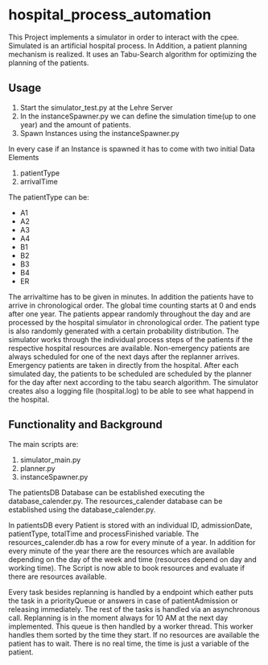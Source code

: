 # hospital_process_automation

This Project implements a simulator in order to interact with the cpee.
Simulated is an artificial hospital process.
In Addition, a patient planning mechanism is realized.
It uses an Tabu-Search algorithm for optimizing the planning of the patients.

## Usage

1. Start the simulator_test.py at the Lehre Server
3. In the instanceSpawner.py we can define the simulation time(up to one year) and the amount of patients.
2. Spawn Instances using the instanceSpawner.py

In every case if an Instance is spawned it has to come with two initial Data Elements

1. patientType
2. arrivalTime

The patientType can be:
- A1
- A2
- A3
- A4
- B1
- B2
- B3
- B4
- ER

The arrivaltime has to be given in minutes. In addition the patients have to arrive in chronological order. The global time counting starts at 0 and ends after one year.
The patients appear randomly throughout the day and are processed by the hospital simulator in chronological order.
The patient type is also randomly generated with a certain probability distribution.
The simulator works through the individual process steps of the patients if the respective hospital resources are available.
Non-emergency patients are always scheduled for one of the next days after the replanner arrives.
Emergency patients are taken in directly from the hospital.
After each simulated day, the patients to be scheduled are scheduled by the planner for the day after next according to the tabu search algorithm.
The simulator creates also a logging file (hospital.log) to be able to see what happend in the hospital.

## Functionality and Background

The main scripts are:

1. simulator_main.py
2. planner.py
3. instanceSpawner.py

The patientsDB Database can be established executing the database_calender.py.
The resources_calender database can be established using the database_calender.py.

In patientsDB every Patient is stored with an individual ID, admissionDate, patientType, totalTime and processFinished variable.
The resources_calender.db has a row for every minute of a year. In addition for every minute of the year there are the resources which are available depending on the day of the week and time (resources depend on day and working time).
The Script is now able to book resources and evaluate if there are resources available.

Every task besides replanning is handled by a endpoint which eather puts the task in a priorityQueue or answers in case of patientAdmission or releasing immediately.
The rest of the tasks is handled via an asynchronous call.
Replanning is in the moment always for 10 AM at the next day implemented.
This queue is then handled by a worker thread. This worker handles them sorted by the time they start.
If no resources are available the patient has to wait.
There is no real time, the time is just a variable of the patient.

